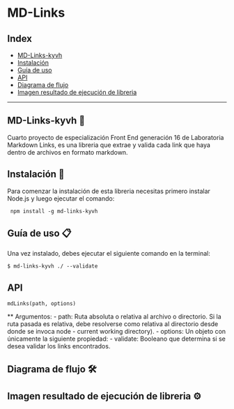 # MD-Links

## Index

* [MD-Links-kyvh](#MD-Links-kyvh)
* [Instalación](#Instalación)
* [Guía de uso](#Guía-de-uso)
* [API](#API)
* [Diagrama de flujo](#Diagrama-de-flujo)
* [Imagen resultado de ejecución de libreria](#Imagen-resultado-de-ejecución-de-libreria)

***

## MD-Links-kyvh 🚀

Cuarto proyecto de especialización Front End generación 16 de Laboratoria Markdown Links, es una libreria que extrae y valida cada link que haya dentro de archivos en formato markdown.

## Instalación 🔧

Para comenzar la instalación de esta libreria necesitas primero instalar Node.js y luego ejecutar el comando:

` npm install -g md-links-kyvh`

## Guía de uso 📋

Una vez instalado, debes ejecutar el siguiente comando en la terminal:
```
$ md-links-kyvh ./ --validate
```

## API
    mdLinks(path, options)
** Argumentos:
    - path: Ruta absoluta o relativa al archivo o directorio. Si la ruta pasada es relativa, debe resolverse como relativa al directorio desde donde se invoca node - current working directory).
    - options: Un objeto con únicamente la siguiente propiedad:
    - validate: Booleano que determina si se desea validar los links encontrados.

## Diagrama de flujo 🛠️

## Imagen resultado de ejecución de libreria ⚙️
